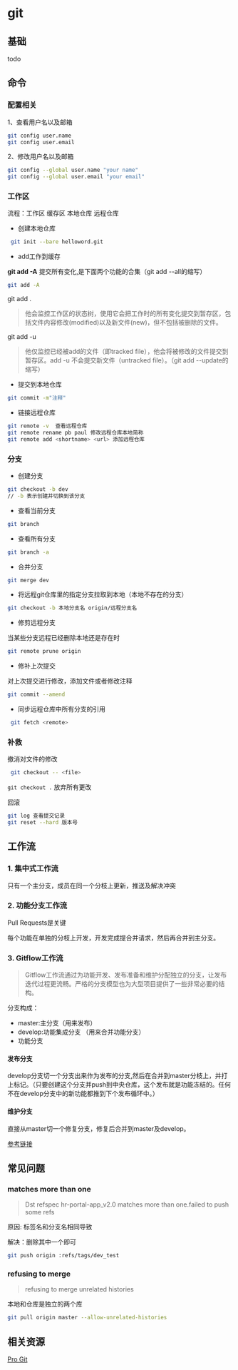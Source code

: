 <!--
 * @Author: xx
 * @Date: 2021-06-18 10:50:27
 * @LastEditors: 青峰
 * @LastEditTime: 2021-06-18 11:44:40
 * @FilePath: /vue-press/docs/git/README.md
-->

# git

## 基础

todo

## 命令

### 配置相关

1、查看用户名以及邮箱

```bash
git config user.name
git config user.email
```

2、修改用户名以及邮箱

```bash
git config --global user.name "your name"
git config --global user.email "your email"
```

### 工作区

流程：工作区 缓存区 本地仓库 远程仓库

- 创建本地仓库

```bash
 git init --bare helloword.git
```

- add工作到缓存

**git add -A** 提交所有变化,是下面两个功能的合集（git add --all的缩写）

```bash
git add -A
```

git add .  

> 他会监控工作区的状态树，使用它会把工作时的所有变化提交到暂存区，包括文件内容修改(modified)以及新文件(new)，但不包括被删除的文件。

git add -u
> 他仅监控已经被add的文件（即tracked file），他会将被修改的文件提交到暂存区。add -u 不会提交新文件（untracked file）。（git add --update的缩写）

- 提交到本地仓库

```bash
git commit -m"注释"
```

- 链接远程仓库

```bash
git remote -v  查看远程仓库
git remote rename pb paul 修改远程仓库本地简称
git remote add <shortname> <url> 添加远程仓库
```

### 分支

- 创建分支

```bash
git checkout -b dev
// -b 表示创建并切换到该分支
```

- 查看当前分支

```bash
git branch
```

- 查看所有分支

```bash
git branch -a
```

- 合并分支

```bash
git merge dev
```

- 将远程git仓库里的指定分支拉取到本地（本地不存在的分支）

```bash
git checkout -b 本地分支名 origin/远程分支名
```

- 修剪远程分支

当某些分支远程已经删除本地还是存在时

```bash
git remote prune origin
```

- 修补上次提交

对上次提交进行修改，添加文件或者修改注释

```bash
git commit --amend
```

- 同步远程仓库中所有分支的引用

```bash
 git fetch <remote>
```

### 补救

撤消对文件的修改

```bash
 git checkout -- <file>
```

```git checkout .``` 放弃所有更改

回滚

```bash
git log 查看提交记录
git reset --hard 版本号
```

## 工作流

### 1. 集中式工作流

只有一个主分支，成员在同一个分枝上更新，推送及解决冲突

### 2. 功能分支工作流

Pull Requests是关键

每个功能在单独的分枝上开发，开发完成提合并请求，然后再合并到主分支。

### 3. Gitflow工作流

> Gitflow工作流通过为功能开发、发布准备和维护分配独立的分支，让发布迭代过程更流畅。严格的分支模型也为大型项目提供了一些非常必要的结构。

分支构成：

- master:主分支（用来发布）
- develop:功能集成分支 （用来合并功能分支）
- 功能分支

#### 发布分支

develop分支切一个分支出来作为发布的分支,然后在合并到master分枝上，并打上标记。（只要创建这个分支并push到中央仓库，这个发布就是功能冻结的。任何不在develop分支中的新功能都推到下个发布循环中。）

#### 维护分支

直接从master切一个修复分支，修复后合并到master及develop。

[参考链接](https://github.com/xirong/my-git/blob/master/git-workflow-tutorial.md)

## 常见问题

### matches more than one

> Dst refspec hr-portal-app_v2.0 matches more than one.failed to push some refs

原因: 标签名和分支名相同导致

解决：删除其中一个即可

```bash
git push origin :refs/tags/dev_test
```

### refusing to merge

> refusing to merge unrelated histories

本地和仓库是独立的两个库

```bash
git pull origin master --allow-unrelated-histories
```

## 相关资源

[Pro Git](https://git-scm.com/book/zh/v2)
